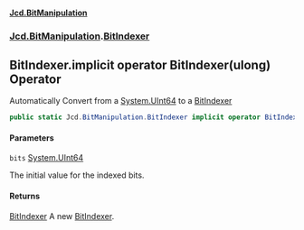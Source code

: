 #### [Jcd.BitManipulation](index 'index')

### [Jcd.BitManipulation](Jcd.BitManipulation 'Jcd.BitManipulation').[BitIndexer](Jcd.BitManipulation.BitIndexer 'Jcd.BitManipulation.BitIndexer')

## BitIndexer.implicit operator BitIndexer(ulong) Operator

Automatically Convert from a [System.UInt64](https://docs.microsoft.com/en-us/dotnet/api/System.UInt64 'System.UInt64') to a [BitIndexer](Jcd.BitManipulation.BitIndexer 'Jcd.BitManipulation.BitIndexer')

```csharp
public static Jcd.BitManipulation.BitIndexer implicit operator BitIndexer(ulong bits);
```

#### Parameters

<a name='Jcd.BitManipulation.BitIndexer.op_ImplicitJcd.BitManipulation.BitIndexer(ulong).bits'></a>

`bits` [System.UInt64](https://docs.microsoft.com/en-us/dotnet/api/System.UInt64 'System.UInt64')

The initial value for the indexed bits.

#### Returns

[BitIndexer](Jcd.BitManipulation.BitIndexer 'Jcd.BitManipulation.BitIndexer')
A new [BitIndexer](Jcd.BitManipulation.BitIndexer 'Jcd.BitManipulation.BitIndexer').